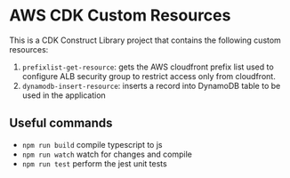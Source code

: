 # AWS CDK Custom Resources

This is a CDK Construct Library project that contains the following custom resources:

1. `prefixlist-get-resource`: gets the AWS cloudfront prefix list used to configure ALB security group to restrict access only from cloudfront.
2. `dynamodb-insert-resource`: inserts a record into DynamoDB table to be used in the application

## Useful commands

* `npm run build`   compile typescript to js
* `npm run watch`   watch for changes and compile
* `npm run test`    perform the jest unit tests
